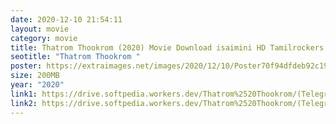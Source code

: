 ```yaml
---
date: 2020-12-10 21:54:11
layout: movie
category: movie
title: Thatrom Thookrom (2020) Movie Download isaimini HD Tamilrockers 200mb
seotitle: "Thatrom Thookrom "
poster: https://extraimages.net/images/2020/12/10/Poster70f94dfdeb92c19e.jpg
size: 200MB
year: "2020"
link1: https://drive.softpedia.workers.dev/Thatrom%2520Thookrom/(Telegram%2520%40isaiminidownload)-%2520THATROM%2520THOOKROM%2520(2020)%2520Tamil%2520HDRip%2520-%2520200MB%2520-%2520x264%2520-%2520MP3.mkv?rootId=0AJtZkTkXLBuYUk9PVA
link2: https://drive.softpedia.workers.dev/Thatrom%2520Thookrom/(Telegram%2520%40isaiminidownload)-%2520THATROM%2520THOOKROM%2520(2020)%2520Tamil%2520HDRip%2520-%2520200MB%2520-%2520x264%2520-%2520MP3.mkv?rootId=0AJtZkTkXLBuYUk9PVA
---
```

